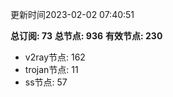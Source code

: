 更新时间2023-02-02 07:40:51

**总订阅: 73**
**总节点: 936**
**有效节点: 230**
- v2ray节点: 162
- trojan节点: 11
- ss节点: 57
